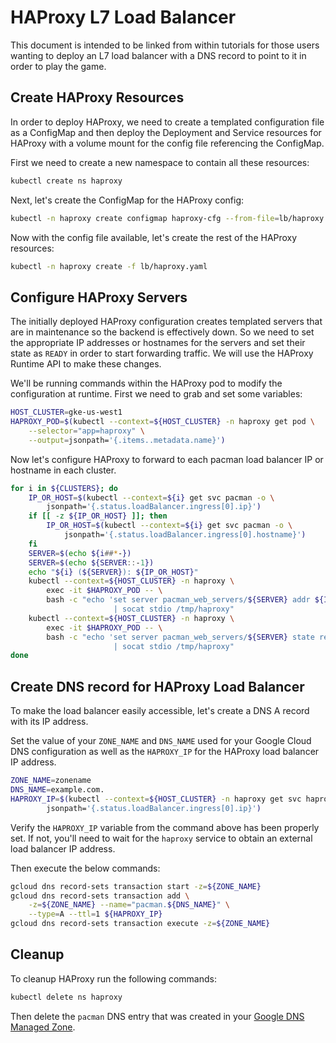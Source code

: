 # HAProxy L7 Load Balancer

This document is intended to be linked from within tutorials for those users
wanting to deploy an L7 load balancer with a DNS record to point to it in order
to play the game.

## Create HAProxy Resources

In order to deploy HAProxy, we need to create a templated configuration
file as a ConfigMap and then deploy the Deployment and Service resources for
HAProxy with a volume mount for the config file referencing the ConfigMap.

First we need to create a new namespace to contain all these resources:

```bash
kubectl create ns haproxy
```

Next, let's create the ConfigMap for the HAProxy config:

```bash
kubectl -n haproxy create configmap haproxy-cfg --from-file=lb/haproxy.cfg
```

Now with the config file available, let's create the rest of the HAProxy
resources:

```bash
kubectl -n haproxy create -f lb/haproxy.yaml
```

## Configure HAProxy Servers

The initially deployed HAProxy configuration creates templated servers that are
in maintenance so the backend is effectively down. So we need to set the
appropriate IP addresses or hostnames for the servers and set their state as
`READY` in order to start forwarding traffic. We will use the HAProxy Runtime
API to make these changes.

We'll be running commands within the HAProxy pod to modify the configuration at
runtime. First we need to grab and set some variables:

```bash
HOST_CLUSTER=gke-us-west1
HAPROXY_POD=$(kubectl --context=${HOST_CLUSTER} -n haproxy get pod \
    --selector="app=haproxy" \
    --output=jsonpath='{.items..metadata.name}')
```

Now let's configure HAProxy to forward to each pacman load balancer IP or
hostname in each cluster.

```bash
for i in ${CLUSTERS}; do
    IP_OR_HOST=$(kubectl --context=${i} get svc pacman -o \
        jsonpath='{.status.loadBalancer.ingress[0].ip}')
    if [[ -z ${IP_OR_HOST} ]]; then
        IP_OR_HOST=$(kubectl --context=${i} get svc pacman -o \
            jsonpath='{.status.loadBalancer.ingress[0].hostname}')
    fi
    SERVER=$(echo ${i##*-})
    SERVER=$(echo ${SERVER::-1})
    echo "${i} (${SERVER}): ${IP_OR_HOST}"
    kubectl --context=${HOST_CLUSTER} -n haproxy \
        exec -it $HAPROXY_POD -- \
        bash -c "echo 'set server pacman_web_servers/${SERVER} addr ${IP_OR_HOST}' \
                       | socat stdio /tmp/haproxy"
    kubectl --context=${HOST_CLUSTER} -n haproxy \
        exec -it $HAPROXY_POD -- \
        bash -c "echo 'set server pacman_web_servers/${SERVER} state ready' \
                       | socat stdio /tmp/haproxy"
done
```

## Create DNS record for HAProxy Load Balancer

To make the load balancer easily accessible, let's create a DNS A record with
its IP address.

Set the value of your `ZONE_NAME` and `DNS_NAME` used for your Google Cloud DNS
configuration as well as the `HAPROXY_IP` for the HAProxy load balancer IP
address.

```bash
ZONE_NAME=zonename
DNS_NAME=example.com.
HAPROXY_IP=$(kubectl --context=${HOST_CLUSTER} -n haproxy get svc haproxy -o \
        jsonpath='{.status.loadBalancer.ingress[0].ip}')
```

Verify the `HAPROXY_IP` variable from the command above has been properly set.
If not, you'll need to wait for the `haproxy` service to obtain an external
load balancer IP address.

Then execute the below commands:

```bash
gcloud dns record-sets transaction start -z=${ZONE_NAME}
gcloud dns record-sets transaction add \
    -z=${ZONE_NAME} --name="pacman.${DNS_NAME}" \
    --type=A --ttl=1 ${HAPROXY_IP}
gcloud dns record-sets transaction execute -z=${ZONE_NAME}
```

## Cleanup

To cleanup HAProxy run the following commands:

```bash
kubectl delete ns haproxy
```

Then delete the `pacman` DNS entry that was created in your
[Google DNS Managed Zone](https://console.cloud.google.com/networking/dns/zones).
